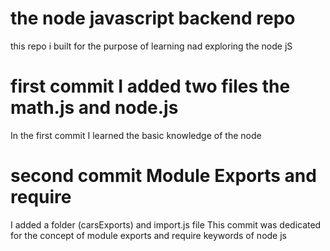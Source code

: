 # the node javascript backend repo 

this repo i built for the purpose of learning nad exploring the node jS


# first commit I added two files the math.js and node.js
In the first commit I learned the basic knowledge of the node

# second commit Module Exports and require
I added a folder (carsExports) and import.js file 
This commit was dedicated for the concept of module exports and require keywords of node js